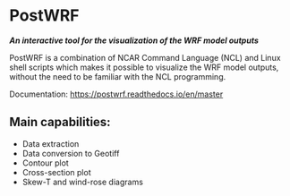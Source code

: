 # PostWRF
***An interactive tool for the visualization of the WRF model outputs***

PostWRF is a combination of NCAR Command Language (NCL) and Linux shell scripts which makes it possible to visualize the WRF model outputs, without the need to be familiar with the NCL programming.

Documentation: https://postwrf.readthedocs.io/en/master

## Main capabilities:
- Data extraction
- Data conversion to Geotiff
- Contour plot
- Cross-section plot
- Skew-T and wind-rose diagrams
